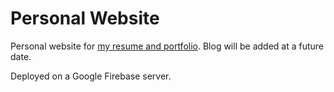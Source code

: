 # Personal Website

Personal website for [my resume and portfolio](adnanvaldes.com). Blog will be added at a future date.

Deployed on a Google Firebase server.
